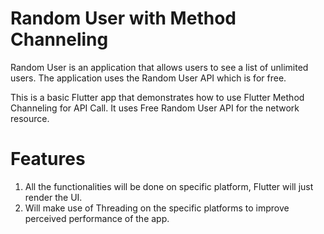 # Random User with Method Channeling

Random User is an application that allows users to see a list of unlimited users. 
The application uses the Random User API which is for free.

This is a basic Flutter app that demonstrates how to use Flutter Method Channeling for API Call. It
uses Free Random User API for the network resource.

# Features
1. All the functionalities will be done on specific platform, Flutter will just render the UI.
2. Will make use of Threading on the specific platforms to improve perceived performance of the app.
